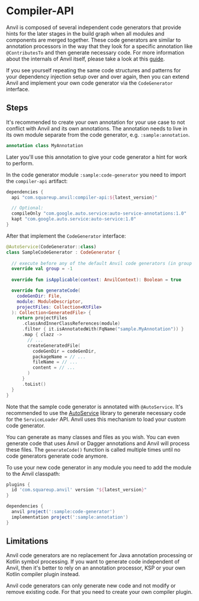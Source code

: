 # Compiler-API

Anvil is composed of several independent code generators that provide hints for the later stages
in the build graph when all modules and components are merged together. These code generators
are similar to annotation processors in the way that they look for a specific annotation like
`@ContributesTo` and then generate necessary code. For more information about the internals of
Anvil itself, please take a look at this [guide](../docs/INTERNALS.md).

If you see yourself repeating the same code structures and patterns for your dependency injection
setup over and over again, then you can extend Anvil and implement your own code generator via
the `CodeGenerator` interface.

## Steps

It's recommended to create your own annotation for your use case to not conflict with Anvil and
its own annotations. The annotation needs to live in its own module separate from the code
generator, e.g. `:sample:annotation`.

```kotlin
annotation class MyAnnotation
```

Later you'll use this annotation to give your code generator a hint for work to perform.

In the code generator module `:sample:code-generator` you need to import the `compiler-api`
artifact:

```groovy
dependencies {
  api "com.squareup.anvil:compiler-api:${latest_version}"

  // Optional:
  compileOnly "com.google.auto.service:auto-service-annotations:1.0"
  kapt "com.google.auto.service:auto-service:1.0"
}
```

After that implement the `CodeGenerator` interface:

```kotlin
@AutoService(CodeGenerator::class)
class SampleCodeGenerator : CodeGenerator {
  
  // execute before any of the default Anvil code generators (in group 0)
  override val group = -1
  
  override fun isApplicable(context: AnvilContext): Boolean = true

  override fun generateCode(
    codeGenDir: File,
    module: ModuleDescriptor,
    projectFiles: Collection<KtFile>
  ): Collection<GeneratedFile> {
    return projectFiles
      .classAndInnerClassReferences(module)
      .filter { it.isAnnotatedWith(FqName("sample.MyAnnotation")) }
      .map { clazz ->
        // ...
        createGeneratedFile(
          codeGenDir = codeGenDir,
          packageName = // ...
          fileName = // ...
          content = // ...
        )
      }
      .toList()
  }
}
```

Note that the sample code generator is annotated with `@AutoService`. It's recommended to use the
[AutoService](https://github.com/google/auto/tree/master/service) library to generate necessary
code for the `ServiceLoader` API. Anvil uses this mechanism to load your custom code generator.

You can generate as many classes and files as you wish. You can even generate code that uses Anvil
or Dagger annotations and Anvil will process these files. The `generateCode()` function is called
multiple times until no code generators generate code anymore.

To use your new code generator in any module you need to add the module to the Anvil classpath:

```groovy
plugins {
  id 'com.squareup.anvil' version "${latest_version}"
}

dependencies {
  anvil project(':sample:code-generator')
  implementation project(':sample:annotation')
}
```

## Limitations

Anvil code generators are no replacement for Java annotation processing or Kotlin symbol processing.
If you want to generate code independent of Anvil, then it's better to rely on an annotation
processor, KSP or your own Kotlin compiler plugin instead.

Anvil code generators can only generate new code and not modify or remove existing code. For that
you need to create your own compiler plugin.
